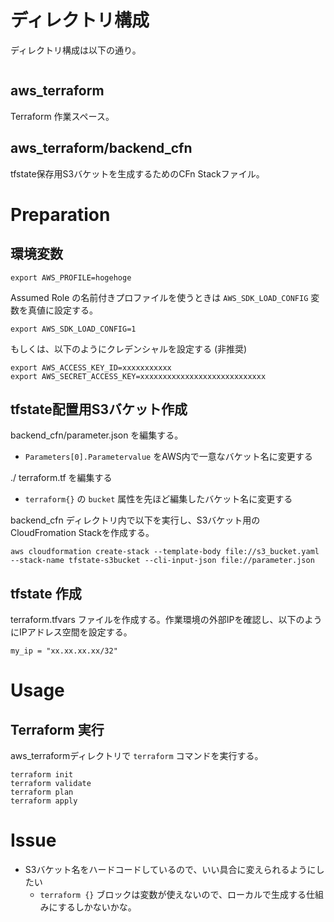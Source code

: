 # ディレクトリ構成

ディレクトリ構成は以下の通り。

```
```

## aws_terraform

Terraform 作業スペース。

## aws_terraform/backend_cfn

tfstate保存用S3バケットを生成するためのCFn Stackファイル。

# Preparation

## 環境変数

```
export AWS_PROFILE=hogehoge
```

Assumed Role の名前付きプロファイルを使うときは `AWS_SDK_LOAD_CONFIG` 変数を真値に設定する。

```
export AWS_SDK_LOAD_CONFIG=1
```

もしくは、以下のようにクレデンシャルを設定する (非推奨)

```
export AWS_ACCESS_KEY_ID=xxxxxxxxxxx
export AWS_SECRET_ACCESS_KEY=xxxxxxxxxxxxxxxxxxxxxxxxxxxx
```

## tfstate配置用S3バケット作成

backend_cfn/parameter.json を編集する。

- `Parameters[0].Parametervalue` をAWS内で一意なバケット名に変更する

./  terraform.tf を編集する

- `terraform{}` の `bucket` 属性を先ほど編集したバケット名に変更する

backend_cfn ディレクトリ内で以下を実行し、S3バケット用のCloudFromation Stackを作成する。

```
aws cloudformation create-stack --template-body file://s3_bucket.yaml --stack-name tfstate-s3bucket --cli-input-json file://parameter.json
```

## tfstate 作成

terraform.tfvars ファイルを作成する。作業環境の外部IPを確認し、以下のようにIPアドレス空間を設定する。

```
my_ip = "xx.xx.xx.xx/32"
```

# Usage

## Terraform 実行

aws_terraformディレクトリで `terraform` コマンドを実行する。

```
terraform init
terraform validate
terraform plan
terraform apply
```

# Issue

* S3バケット名をハードコードしているので、いい具合に変えられるようにしたい
    * `terraform {}` ブロックは変数が使えないので、ローカルで生成する仕組みにするしかないかな。